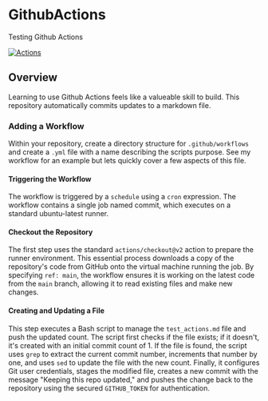 # GithubActions
Testing Github Actions

[![Actions](https://github.com/CodingAero/GithubActions/actions/workflows/gh_actions.yml/badge.svg)](https://github.com/CodingAero/GithubActions/actions/workflows/gh_actions.yml)


## Overview
Learning to use Github Actions feels like a valueable skill to build. This repository automatically commits updates to a markdown file.

### Adding a Workflow
Within your repository, create a directory structure for `.github/workflows` and create a `.yml` file with a name describing the scripts purpose.
See my workflow for an example but lets quickly cover a few aspects of this file.

#### Triggering the Workflow

The workflow is triggered by a `schedule` using a `cron` expression.
The workflow contains a single job named commit, which executes on a standard ubuntu-latest runner.

#### Checkout the Repository

The first step uses the standard `actions/checkout@v2` action to prepare the runner environment. This essential process downloads a copy of the repository's code from GitHub onto the virtual machine running the job. By specifying `ref: main`, the workflow ensures it is working on the latest code from the `main` branch, allowing it to read existing files and make new changes. 

#### Creating and Updating a File

This step executes a Bash script to manage the `test_actions.md` file and push the updated count. The script first checks if the file exists; if it doesn't, it's created with an initial commit count of 1. If the file is found, the script uses `grep` to extract the current commit number, increments that number by one, and uses `sed` to update the file with the new count. Finally, it configures Git user credentials, stages the modified file, creates a new commit with the message "Keeping this repo updated," and pushes the change back to the repository using the secured `GITHUB_TOKEN` for authentication.
